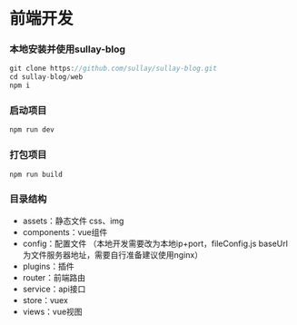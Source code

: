 # 前端开发

### 本地安装并使用sullay-blog
``` js
git clone https://github.com/sullay/sullay-blog.git
cd sullay-blog/web
npm i
```

### 启动项目
``` js
npm run dev
```

### 打包项目
``` js
npm run build
```
### 目录结构
- assets：静态文件 css、img
- components：vue组件
- config：配置文件 （本地开发需要改为本地ip+port，fileConfig.js baseUrl为文件服务器地址，需要自行准备建议使用nginx）
- plugins：插件
- router：前端路由
- service：api接口
- store：vuex
- views：vue视图